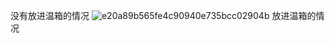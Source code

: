 没有放进温箱的情况
![e20a89b565fe4c90940e735bcc02904b](https://github.com/user-attachments/assets/23496c8b-7f5f-484b-a4c8-005cc35a5cb0)
放进温箱的情况

